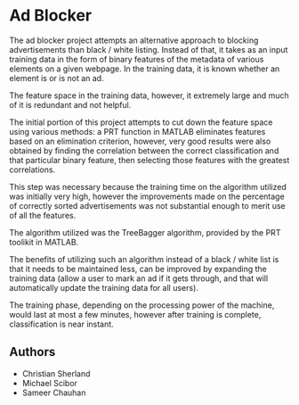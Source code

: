 Ad Blocker
==========

The ad blocker project attempts an alternative approach to blocking advertisements than black / white listing. Instead of 
that, it takes as an input training data in the form of binary features of the metadata of various elements on a given
webpage. In the training data, it is known whether an element is or is not an ad.

The feature space in the training data, however, it extremely large and much of it is redundant and not helpful.

The initial portion of this project attempts to cut down the feature space using various methods: a PRT function in MATLAB
eliminates features based on an elimination criterion, however, very good results were also obtained by finding the correlation between the correct classification and that particular binary feature, then selecting those features with the greatest correlations.

This step was necessary because the training time on the algorithm utilized was initially very high, however the improvements made on the percentage of correctly sorted advertisements was not substantial enough to merit use of all the features.

The algorithm utilized was the TreeBagger algorithm, provided by the PRT toolikit in MATLAB. 

The benefits of utilizing such an algorithm instead of a black / white list is that it needs to be maintained less, can be improved by expanding the training data (allow a user to mark an ad if it gets through, and that will automatically update the training data for all users). 

The training phase, depending on the processing power of the machine, would last at most a few minutes, however after training is complete, classification is near instant.

Authors
-------

 - Christian Sherland
 - Michael Scibor
 - Sameer Chauhan
